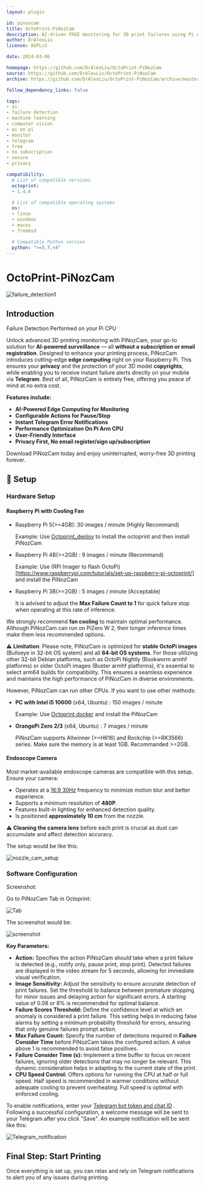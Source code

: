```yaml
---
layout: plugin

id: pinozcam
title: OctoPrint-PiNozCam
description: AI-driven FREE monitoring for 3D print failures using Pi Arm CPU.
author: DrAlexLiu
license: AGPLv3

date: 2024-03-06

homepage: https://github.com/DrAlexLiu/OctoPrint-PiNozCam
source: https://github.com/DrAlexLiu/OctoPrint-PiNozCam
archive: https://github.com/DrAlexLiu/OctoPrint-PiNozCam/archive/master.zip

follow_dependency_links: false

tags:
- ai
- failure detection
- machine learning
- computer vision
- ai on pi
- monitor
- telegram
- free
- no subscription
- secure
- privacy

compatibility:
  # List of compatible versions
  octoprint:
  - 1.4.0

  # List of compatible operating systems
  os:
  - linux
  - windows
  - macos
  - freebsd

  # Compatible Python version
  python: ">=3.7,<4"
---
```


# OctoPrint-PiNozCam

![failure_detection1](/assets/img/plugins/pinozcam/failure_detection1.jpg)

## Introduction

Failure Detection Performed on your Pi CPU

Unlock advanced 3D printing monitoring with PiNozCam, your go-to solution for **AI-powered surveillance** — all **without a subscription or email registration**. Designed to enhance your printing process, PiNozCam introduces cutting-edge **edge computing** right on your Raspberry Pi. This ensures your **privacy** and the protection of your 3D model **copyrights**, while enabling you to receive instant failure alerts directly on your mobile via **Telegram**. Best of all, PiNozCam is entirely free, offering you peace of mind at no extra cost. 

**Features include:**

- **AI-Powered Edge Computing for Monitoring**
- **Configurable Actions for Pause/Stop**
- **Instant Telegram Error Notifications**
- **Performance Optimization On Pi Arm CPU**
- **User-Friendly Interface**
- **Privacy First, No email register/sign up/subscription**

Download PiNozCam today and enjoy uninterrupted, worry-free 3D printing forever.

## 🔧 Setup

### Hardware Setup

#### **Raspberry Pi with Cooling Fan**

- Raspberry Pi 5(>=4GB): 30 images / minute (Highly Recommand)
  
  Example: Use [Octoprint_deploy](https://github.com/paukstelis/octoprint_deploy) to install the octoprint and then install PiNozCam
- Raspberry Pi 4B(>=2GB) : 9 images / minute (Recommand)
  
  Example: Use (RPi Imager to flash OctoPi)[https://www.raspberrypi.com/tutorials/set-up-raspberry-pi-octoprint/] and install the PiNozCam

- Raspberry Pi 3B(>=2GB) : 5 images / minute (Acceptable)

  It is advised to adjust the **Max Failure Count to 1** for quick failure stop when operating at this rate of inference.

We strongly recommend **fan cooling** to maintain optimal performance. Although PiNozCam can run on PiZero W 2, their longer inference times make them less recommended options.

⚠️ **Limitation**: Please note, PiNozCam is optimized for **stable OctoPi images** (Bullseye in 32-bit OS system) and all **64-bit OS systems**. For those utilizing other 32-bit Debian platforms, such as OctoPi Nightly (Bookworm armhf platforms) or older OctoPi images (Buster armhf platforms), it's essential to select arm64 builds for compatibility. This ensures a seamless experience and maintains the high performance of PiNozCam in diverse environments.

However, PiNozCam can run other CPUs. If you want to use other methods:

- **PC with Intel i5 10600** (x64, Ubuntu) : 150 images / minute
  
  Example: Use [Octoprint docker](https://hub.docker.com/r/octoprint/octoprint) and install the PiNozCam

- **OrangePi Zero 2/3** (x64, Ubuntu) : 7 images / minute
  
  PiNozCam supports Allwinner (>=H616) and Rockchip (>=RK3566) series. Make sure the memory is at least 1GB. Recommanded >=2GB. 

#### **Endoscope Camera**

Most market-available endoscope cameras are compatible with this setup. Ensure your camera:
- Operates at a [16:9 30Hz](https://community.octoprint.org/t/how-can-i-change-mjpg-streamer-parameters-on-octopi/203) frequency to minimize motion blur and better experience.
- Supports a minimum resolution of **480P**.
- Features built-in lighting for enhanced detection quality.
- Is positioned **approximately 10 cm** from the nozzle. 

⚠️ **Cleaning the camera lens** before each print is crucial as dust can accumulate and affect detection accuracy.

The setup would be like this:

![nozzle_cam_setup](/assets/img/plugins/pinozcam/nozzle_cam_setup.jpg)

### **Software Configuration**

Screenshot:

Go to PiNozCam Tab in Octoprint:

![Tab](/assets/img/plugins/pinozcam/tab.png)

The screenshot would be:

![screenshot](/assets/img/plugins/pinozcam/screenshot.png)


**Key Parameters:**

- **Action:** Specifies the action PiNozCam should take when a print failure is detected (e.g., notify only, pause print, stop print). Detected failures are displayed in the video stream for 5 seconds, allowing for immediate visual verification.
- **Image Sensitivity:** Adjust the sensitivity to ensure accurate detection of print failures. Set the threshold to balance between premature stopping for minor issues and delaying action for significant errors. A starting value of 0.08 or 8% is recommended for optimal balance.
- **Failure Scores Threshold:** Define the confidence level at which an anomaly is considered a print failure. This setting helps in reducing false alarms by setting a minimum probability threshold for errors, ensuring that only genuine failures prompt action.
- **Max Failure Count:** Specify the number of detections required in **Failure Consider Time** before PiNozCam takes the configured action. A value above 1 is recommended to avoid false positives.
- **Failure Consider Time (s):** Implement a time buffer to focus on recent failures, ignoring older detections that may no longer be relevant. This dynamic consideration helps in adapting to the current state of the print.
- **CPU Speed Control:** Offers options for running the CPU at half or full speed. Half speed is recommended in warmer conditions without adequate cooling to prevent overheating. Full speed is optimal with enforced cooling.

To enable notifications, enter your [Telegram bot token and chat ID](https://gist.github.com/nafiesl/4ad622f344cd1dc3bb1ecbe468ff9f8a)
. Following a successful configuration, a welcome message will be sent to your Telegram after you click "Save". An example notification will be sent like this:

![Telegram_notification](/assets/img/plugins/pinozcam/telegram_notification.jpg)

## Final Step: Start Printing

Once everything is set up, you can relax and rely on Telegram notifications to alert you of any issues during printing.
